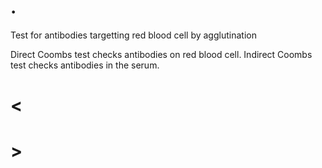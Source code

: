 # .

Test for antibodies targetting red blood cell by agglutination

Direct Coombs test checks antibodies on red blood cell.
Indirect Coombs test checks antibodies in the serum.

# <

# >
